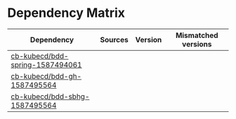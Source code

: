 # Dependency Matrix

Dependency | Sources | Version | Mismatched versions
---------- | ------- | ------- | -------------------
[cb-kubecd/bdd-spring-1587494061](https://github.com/cb-kubecd/bdd-spring-1587494061.git) |  | []() | 
[cb-kubecd/bdd-gh-1587495564](https://github.com/cb-kubecd/bdd-gh-1587495564.git) |  | []() | 
[cb-kubecd/bdd-sbhg-1587495564](https://github.com/cb-kubecd/bdd-sbhg-1587495564.git) |  | []() | 
